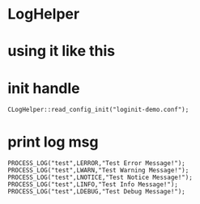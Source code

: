 # LogHelper

# using it like this
# init handle
	CLogHelper::read_config_init("loginit-demo.conf");
# print log msg
	PROCESS_LOG("test",LERROR,"Test Error Message!");
	PROCESS_LOG("test",LWARN,"Test Warning Message!");
	PROCESS_LOG("test",LNOTICE,"Test Notice Message!");
	PROCESS_LOG("test",LINFO,"Test Info Message!");
	PROCESS_LOG("test",LDEBUG,"Test Debug Message!");
